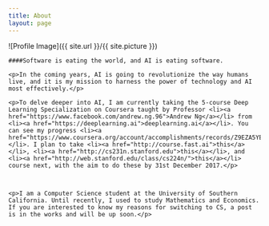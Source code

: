 ```yaml
---
title: About
layout: page
---
```

![Profile Image]({{ site.url }}/{{ site.picture }})

	####Software is eating the world, and AI is eating software.

	<p>In the coming years, AI is going to revolutionize the way humans live, and it is my mission to harness the power of technology and AI most effectively.</p>

	<p>To delve deeper into AI, I am currently taking the 5-course Deep Learning Specialization on Coursera taught by Professor <li><a href="https://www.facebook.com/andrew.ng.96">Andrew Ng</a></li> from <li><a href="https://deeplearning.ai">deeplearning.ai</a></li>. You can see my progress <li><a href="https://www.coursera.org/account/accomplishments/records/Z9EZA5YEGY7H">here</a></li>. I plan to take <li><a href="http://course.fast.ai">this</a></li>, <li><a href="http://cs231n.stanford.edu">this</a></li>, and <li><a href="http://web.stanford.edu/class/cs224n/">this</a></li> course next, with the aim to do these by 31st December 2017.</p>

	

	<p>I am a Computer Science student at the University of Southern California. Until recently, I used to study Mathematics and Economics. If you are interested to know my reasons for switching to CS, a post is in the works and will be up soon.</p>







<!-- 


	<p>Lorem ipsum dolor sit amet, consectetur adipisicing elit, sed do eiusmod 
tempor incididunt ut labore et dolore magna aliqua. Ut enim ad minim veniam,
quis nostrud exercitation ullamco laboris nisi ut aliquip ex ea commodo
consequat. Duis aute irure dolor in reprehenderit in voluptate velit esse
cillum dolore eu fugiat nulla pariatur. Excepteur sint occaecat cupidatat non
proident, sunt in culpa qui officia deserunt mollit anim id est laborum.</p>
 

<h2>Skills</h2>

<ul class="skill-list">
	<li>HTML - Jade - Haml - Erb</li>
	<li>Responsive (Mobile First)</li>
	<li>CSS (Stylus, Sass, Less)</li>
	<li>Css Frameworks (Bootstrap, Foundation)</li>
	<li>Javascript (Design Patterns, Testes)</li>
	<li>NodeJS</li>
	<li>AngularJS - ReactJS</li>
	<li>Grunt - Gulp - Yeoman</li>
	<li>Git</li>
	<li>PHP</li>
	<li>Python</li>
	<li>MySQL - MongoDB</li>
	<li>Scrum and Kanban</li>
	<li>TDD e Continuous Integration</li>
</ul>

<h2>Projects</h2>

<ul>
	<li><a href="https://github.com/">StockSense</a></li>
	<li><a href="https://github.com/">Ipsum Dolor</a></li>
	<li><a href="https://github.com/">Dolor Lorem</a></li>
</ul>


 -->
